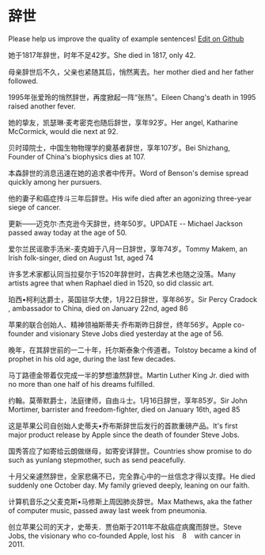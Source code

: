 # 辞世

Please help us improve the quality of example sentences! [Edit on Github](https://github.com/jiyushe/jiyu-example-sentence-source/blob/main/chinese/cishi_1.md)

<p><span class="chinese">她于1817年辞世，时年不足42岁。</span><span class="english">She died in 1817, only 42.</span></p>

<p><span class="chinese">母亲辞世后不久，父亲也紧随其后，悄然离去。</span><span class="english">her mother died and her father followed.</span></p>

<p><span class="chinese">1995年张爱玲的悄然辞世，再度掀起一阵“张热”。</span><span class="english">Eileen Chang's death in 1995 raised another fever.</span></p>

<p><span class="chinese">她的挚友，凯瑟琳·麦考密克也随后辞世，享年92岁。</span><span class="english">Her angel, Katharine McCormick, would die next at 92.</span></p>

<p><span class="chinese">贝时璋院士，中国生物物理学的奠基者辞世，享年107岁。</span><span class="english">Bei Shizhang, Founder of China's biophysics dies at 107.</span></p>

<p><span class="chinese">本森辞世的消息迅速在她的追求者中传开。</span><span class="english">Word of Benson's demise spread quickly among her pursuers.</span></p>

<p><span class="chinese">他的妻子和癌症抟斗三年后辞世。</span><span class="english">His wife died after an agonizing three-year siege of cancer.</span></p>

<p><span class="chinese">更新——迈克尔·杰克逊今天辞世，终年50岁。</span><span class="english">UPDATE -- Michael Jackson passed away today at the age of 50.</span></p>

<p><span class="chinese">爱尔兰民谣歌手汤米-麦克姆于八月一日辞世，享年74岁。</span><span class="english">Tommy Makem, an Irish folk-singer, died on August 1st, aged 74</span></p>

<p><span class="chinese">许多艺术家都认同当拉斐尔于1520年辞世时，古典艺术也随之没落。</span><span class="english">Many artists agree that when Raphael died in 1520, so did classic art.</span></p>

<p><span class="chinese">珀西•柯利达爵士，英国驻华大使，1月22日辞世，享年86岁。</span><span class="english">Sir Percy Cradock , ambassador to China, died on January 22nd, aged 86</span></p>

<p><span class="chinese">苹果的联合创始人、精神领袖斯蒂夫·乔布斯昨日辞世，终年56岁。</span><span class="english">Apple co-founder and visionary Steve Jobs died yesterday at the age of 56.</span></p>

<p><span class="chinese">晚年，在其辞世前的一二十年，托尔斯泰象个传道者。</span><span class="english">Tolstoy became a kind of prophet in his old age, during the last few decades.</span></p>

<p><span class="chinese">马丁路德金带着仅完成一半的梦想溘然辞世。</span><span class="english">Martin Luther King Jr. died with no more than one half of his dreams fulfilled.</span></p>

<p><span class="chinese">约翰。莫蒂默爵士，法庭律师，自由斗士。1月16日辞世，享年85岁。</span><span class="english">Sir John Mortimer, barrister and freedom-fighter, died on January 16th, aged 85</span></p>

<p><span class="chinese">这是苹果公司自创始人史蒂夫•乔布斯辞世后发行的首款重磅产品。</span><span class="english">It's first major product release by Apple since the death of founder Steve Jobs.</span></p>

<p><span class="chinese">国秀答应了如寄给云朗做继母，如寄安详辞世。</span><span class="english">Countries show promise to do such as yunlang stepmother, such as send peacefully.</span></p>

<p><span class="chinese">十月父亲遽然辞世，全家悲痛不已，完全靠心中的一丝信念才得以支撑。</span><span class="english">He died suddenly one October day. My family grieved deeply, leaning on our faith.</span></p>

<p><span class="chinese">计算机音乐之父麦克斯•马修斯上周因肺炎辞世。</span><span class="english">Max Mathews, aka the father of computer music, passed away last week from pneumonia.</span></p>

<p><span class="chinese">创立苹果公司的天才，史蒂夫．贾伯斯于2011年不敌癌症病魔而辞世。</span><span class="english">Steve Jobs, the visionary who co-founded Apple, lost his    8    with cancer in 2011.</span></p>

